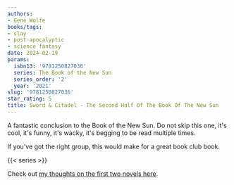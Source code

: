 ```yaml
---
authors:
- Gene Wolfe
books/tags:
- slay
- post-apocalyptic
- science fantasy
date: 2024-02-19
params:
  isbn13: '9781250827036'
  series: The Book of the New Sun
  series_order: '2'
  year: '2021'
slug: '9781250827036'
star_rating: 5
title: Sword & Citadel - The Second Half Of The Book Of The New Sun
---
```


A fantastic conclusion to the Book of the New Sun. Do not skip this one, it's cool, it's funny, it's wacky, it's begging to be read multiple times.

If you've got the right group, this would make for a great book club book.

<!--more-->

{{< series >}}

Check out [my thoughts on the first two novels here](/books/9781250781253/).